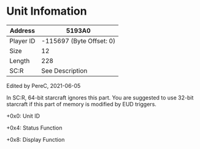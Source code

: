 
#  Unit Infomation
Address   | 5193A0
----------|-------------
Player ID | -115697 (Byte Offset: 0)
Size 	  | 12
Length 	  | 228
SC:R      | See Description

Edited by PereC, 2021-06-05
In SC:R, 64-bit starcraft ignores this part. You are suggested to use 32-bit starcraft if this part of memory is modified by EUD triggers.
+0x0: Unit ID
+0x4: Status Function
+0x8: Display Function
